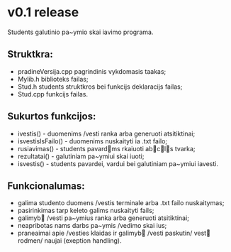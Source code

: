 # v0.1 release

Students galutinio pa~ymio skaiiavimo programa.

## Struktkra:
- pradineVersija.cpp pagrindinis vykdomasis taakas;
- Mylib.h biblioteks failas;
- Stud.h students struktkros bei funkcijs deklaracijs failas;
- Stud.cpp funkcijs failas.

## Sukurtos funkcijos:
- ivestis() - duomenims /vesti ranka arba generuoti atsitiktinai;
- isvestisIsFailo() - duomenims nuskaityti ia .txt failo;
- rusiavimas() - students pavardms rkaiuoti abcls tvarka;
- rezultatai() - galutiniam pa~ymiui skaiiuoti;
- isvestis() - students pavardei, vardui bei galutiniam pa~ymiui iavesti.

## Funkcionalumas:
- galima studento duomens /vestis terminale arba .txt failo nuskaitymas;
- pasirinkimas tarp keleto galims nuskaityti fails;
- galimyb /vesti pa~ymius ranka arba generuoti atsitiktinai;
- neapribotas nams darbs pa~ymis /vedimo skaiius;
- praneaimai apie /vesties klaidas ir galimyb /vesti paskutin/ vest rodmen/ naujai (exeption handling).
